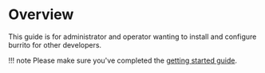 # Overview

This guide is for administrator and operator wanting to install and configure burrito for other developers.

!!! note
    Please make sure you've completed the [getting started guide](../getting-started.md).
